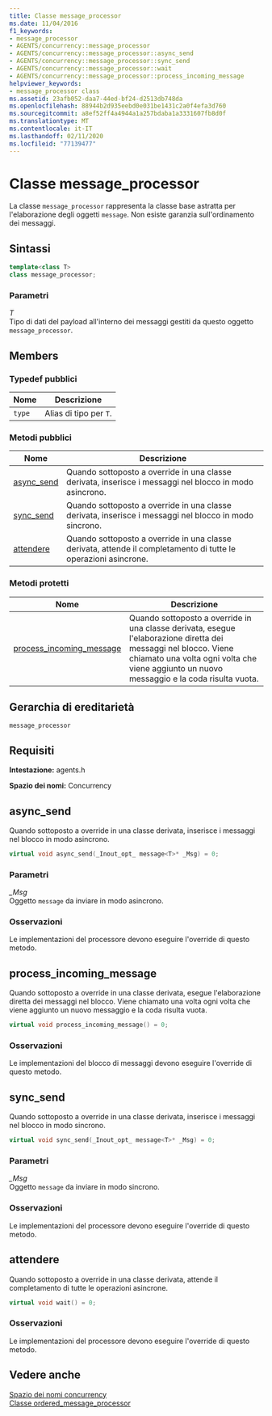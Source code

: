 ```yaml
---
title: Classe message_processor
ms.date: 11/04/2016
f1_keywords:
- message_processor
- AGENTS/concurrency::message_processor
- AGENTS/concurrency::message_processor::async_send
- AGENTS/concurrency::message_processor::sync_send
- AGENTS/concurrency::message_processor::wait
- AGENTS/concurrency::message_processor::process_incoming_message
helpviewer_keywords:
- message_processor class
ms.assetid: 23afb052-daa7-44ed-bf24-d2513db748da
ms.openlocfilehash: 88944b2d935eebd0e031be1431c2a0f4efa3d760
ms.sourcegitcommit: a8ef52ff4a4944a1a257bdaba1a3331607fb8d0f
ms.translationtype: MT
ms.contentlocale: it-IT
ms.lasthandoff: 02/11/2020
ms.locfileid: "77139477"
---
```

# <a name="message_processor-class"></a>Classe message_processor

La classe `message_processor` rappresenta la classe base astratta per l'elaborazione degli oggetti `message`. Non esiste garanzia sull'ordinamento dei messaggi.

## <a name="syntax"></a>Sintassi

```cpp
template<class T>
class message_processor;
```

### <a name="parameters"></a>Parametri

*T*<br/>
Tipo di dati del payload all'interno dei messaggi gestiti da questo oggetto `message_processor`.

## <a name="members"></a>Members

### <a name="public-typedefs"></a>Typedef pubblici

|Nome|Descrizione|
|----------|-----------------|
|`type`|Alias di tipo per `T`.|

### <a name="public-methods"></a>Metodi pubblici

|Nome|Descrizione|
|----------|-----------------|
|[async_send](#async_send)|Quando sottoposto a override in una classe derivata, inserisce i messaggi nel blocco in modo asincrono.|
|[sync_send](#sync_send)|Quando sottoposto a override in una classe derivata, inserisce i messaggi nel blocco in modo sincrono.|
|[attendere](#wait)|Quando sottoposto a override in una classe derivata, attende il completamento di tutte le operazioni asincrone.|

### <a name="protected-methods"></a>Metodi protetti

|Nome|Descrizione|
|----------|-----------------|
|[process_incoming_message](#process_incoming_message)|Quando sottoposto a override in una classe derivata, esegue l'elaborazione diretta dei messaggi nel blocco. Viene chiamato una volta ogni volta che viene aggiunto un nuovo messaggio e la coda risulta vuota.|

## <a name="inheritance-hierarchy"></a>Gerarchia di ereditarietà

`message_processor`

## <a name="requirements"></a>Requisiti

**Intestazione:** agents.h

**Spazio dei nomi:** Concurrency

## <a name="async_send"></a>async_send

Quando sottoposto a override in una classe derivata, inserisce i messaggi nel blocco in modo asincrono.

```cpp
virtual void async_send(_Inout_opt_ message<T>* _Msg) = 0;
```

### <a name="parameters"></a>Parametri

*_Msg*<br/>
Oggetto `message` da inviare in modo asincrono.

### <a name="remarks"></a>Osservazioni

Le implementazioni del processore devono eseguire l'override di questo metodo.

## <a name="process_incoming_message"></a>process_incoming_message

Quando sottoposto a override in una classe derivata, esegue l'elaborazione diretta dei messaggi nel blocco. Viene chiamato una volta ogni volta che viene aggiunto un nuovo messaggio e la coda risulta vuota.

```cpp
virtual void process_incoming_message() = 0;
```

### <a name="remarks"></a>Osservazioni

Le implementazioni del blocco di messaggi devono eseguire l'override di questo metodo.

## <a name="sync_send"></a>sync_send

Quando sottoposto a override in una classe derivata, inserisce i messaggi nel blocco in modo sincrono.

```cpp
virtual void sync_send(_Inout_opt_ message<T>* _Msg) = 0;
```

### <a name="parameters"></a>Parametri

*_Msg*<br/>
Oggetto `message` da inviare in modo sincrono.

### <a name="remarks"></a>Osservazioni

Le implementazioni del processore devono eseguire l'override di questo metodo.

## <a name="wait"></a>attendere

Quando sottoposto a override in una classe derivata, attende il completamento di tutte le operazioni asincrone.

```cpp
virtual void wait() = 0;
```

### <a name="remarks"></a>Osservazioni

Le implementazioni del processore devono eseguire l'override di questo metodo.

## <a name="see-also"></a>Vedere anche

[Spazio dei nomi concurrency](concurrency-namespace.md)<br/>
[Classe ordered_message_processor](ordered-message-processor-class.md)
